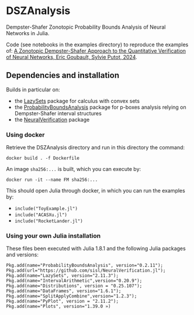 # DSZAnalysis
Dempster-Shafer Zonotopic Probability Bounds Analysis of Neural Networks in Julia.

Code (see notebooks in the examples directory) to reproduce the examples of:
[A Zonotopic Dempster-Shafer Approach to the Quantitative Verification of Neural Networks, Eric Goubault, Sylvie Putot, 2024](https://hal.science/hal-04546350).


## Dependencies and installation
Builds in particular on:
- the [LazySets](https://juliareach.github.io/LazySets.jl/) package for calculus with convex sets 
- the [ProbabilityBoundsAnalysis](https://github.com/AnderGray/ProbabilityBoundsAnalysis.jl) package for p-boxes analysis relying on Dempster-Shafer interval structures  
- the [NeuralVerification](https://sisl.github.io/NeuralVerification.jl/latest/functions/) package

### Using docker

Retrieve the DSZAnalysis directory and run in this directory the command:

```docker build . -f Dockerfile```

An image ```sha256:...``` is built, which you can execute by:

```docker run -it --name FM sha256:...```

This should open Julia through docker, in which you can run the examples by:
- ```include("ToyExample.jl")```
- ```include("ACASXu.jl")```
- ```include("RocketLander.jl")```

### Using your own Julia installation

These files been executed with Julia 1.8.1 and the following Julia packages and versions:

```Using Pkg
Pkg.add(name="ProbabilityBoundsAnalysis", version="0.2.11"); 
Pkg.add(url="https://github.com/sisl/NeuralVerification.jl"); 
Pkg.add(name="LazySets", version="2.11.3"); 
Pkg.add(name="IntervalArithmetic",version="0.20.9"); 
Pkg.add(name="Distributions", version = "0.25.107"); 
Pkg.add(name="DataFrames", version="1.6.1"); 
Pkg.add(name="SplitApplyCombine",version="1.2.3"); 
Pkg.add(name="PyPlot", version = "2.11.2"); 
Pkg.add(name="Plots", version="1.39.0 »)
```
